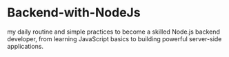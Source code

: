 # Backend-with-NodeJs
my daily routine and simple practices to become a skilled Node.js backend developer, from learning JavaScript basics to building powerful server-side applications.
